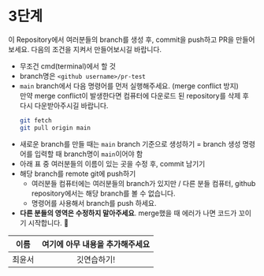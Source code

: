# 3단계

이 Repository에서 여러분들의 branch를 생성 후, commit을 push하고 PR을 만들어 보세요.
다음의 조건을 지켜서 만들어보시길 바랍니다.

- 무조건 cmd(terminal)에서 할 것
- branch명은 `<github username>/pr-test`
- `main` branch에서 다음 명령어를 먼저 실행해주세요. (merge conflict 방지)  
  만약 merge conflict이 발생한다면 컴퓨터에 다운로드 된 repository를 삭제 후 다시 다운받아주시길 바랍니다.
  ```bash
  git fetch
  git pull origin main
  ```
- 새로운 branch를 만들 때는 `main` branch 기준으로 생성하기
  = branch 생성 명령어를 입력할 때 branch명이 `main`이어야 함
- 아래 표 중 여러분들의 이름이 있는 곳을 수정 후, commit 남기기
- 해당 branch를 remote git에 push하기
  - 여러분들 컴퓨터에는 여러분들의 branch가 있지만 / 다른 분들 컴퓨터, github repository에서는 해당 branch를 볼 수 없습니다.
  - 명령어를 사용해서 branch를 push 하세요.
- **다른 분들의 영역은 수정하지 말아주세요**. merge했을 때 에러가 나면 코드가 꼬이기 시작합니다. 🥲

| 이름 | 여기에 아무 내용을 추가해주세요 |
| :--: | :-----------------------------: |
| 최윤서 |            깃연습하기!             |